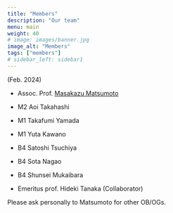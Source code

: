 ```yaml
---
title: "Members"
description: "Our team"
menu: main
weight: 40
# image: images/banner.jpg
image_alt: "Members"
tags: ["members"]
# sidebar_left: sidebar1
---
```

(Feb. 2024)
* Assoc. Prof. [Masakazu Matsumoto](http://www.chem.okayama-u.ac.jp/en/faculty/matsumoto)
* M2 Aoi Takahashi
* M1 Takafumi Yamada
* M1 Yuta Kawano
* B4 Satoshi Tsuchiya
* B4 Sota Nagao
* B4 Shunsei Mukaibara

* Emeritus prof. Hideki Tanaka (Collaborator)

Please ask personally to Matsumoto for other OB/OGs.
